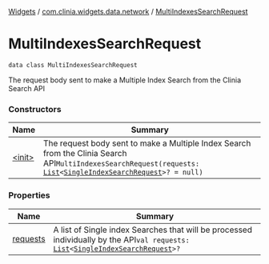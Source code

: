 [Widgets](../../index.md) / [com.clinia.widgets.data.network](../index.md) / [MultiIndexesSearchRequest](./index.md)

# MultiIndexesSearchRequest

`data class MultiIndexesSearchRequest`

The request body sent to make a Multiple Index Search from the Clinia Search API

### Constructors

| Name | Summary |
|---|---|
| [&lt;init&gt;](-init-.md) | The request body sent to make a Multiple Index Search from the Clinia Search API`MultiIndexesSearchRequest(requests: `[`List`](https://kotlinlang.org/api/latest/jvm/stdlib/kotlin.collections/-list/index.html)`<`[`SingleIndexSearchRequest`](../-single-index-search-request/index.md)`>? = null)` |

### Properties

| Name | Summary |
|---|---|
| [requests](requests.md) | A list of Single index Searches that will be processed individually by the API`val requests: `[`List`](https://kotlinlang.org/api/latest/jvm/stdlib/kotlin.collections/-list/index.html)`<`[`SingleIndexSearchRequest`](../-single-index-search-request/index.md)`>?` |
